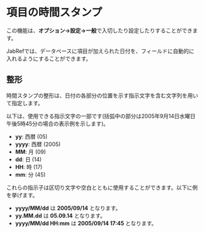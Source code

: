 # 項目の時間スタンプ

この機能は、**オプション→設定→一般**で入切したり設定したりすることができます。

JabRefでは、データベースに項目が加えられた日付を、フィールドに自動的に入れるようにすることができます。

## 整形

時間スタンプの整形は、日付の各部分の位置を示す指示文字を含む文字列を用いて指定します。

以下は、使用できる指示文字の一部です(括弧中の部分は2005年9月14日水曜日午後5時45分の場合の表示例を示します)。

-   **yy**: 西暦 (05)
-   **yyyy**: 西暦 (2005)
-   **MM**: 月 (09)
-   **dd**: 日 (14)
-   **HH**: 時 (17)
-   **mm**: 分 (45)

これらの指示子は区切り文字や空白とともに使用することができます。以下に例を挙げます。

-   **yyyy/MM/dd** は **2005/09/14** となります。
-   **yy.MM.dd** は **05.09.14** となります。
-   **yyyy/MM/dd HH:mm** は **2005/09/14 17:45** となります。

